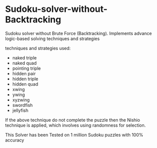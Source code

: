 # Sudoku-solver-without-Backtracking
Sudoku solver without Brute Force (Backtracking). Implements advance logic-based solving techniques and strategies

techniques and strategies used:
* naked triple
* naked quad
* pointing triple
* hidden pair
* hidden triple
* hidden quad
* xwing
* ywing
* xyzwing
* swordfish
* jellyfish

If the above technique do not complete the puzzle then the Nishio technique is applied, which involves using randomness for selection.

This Solver has been Tested on 1 million Sudoku puzzles with 100% accuracy
